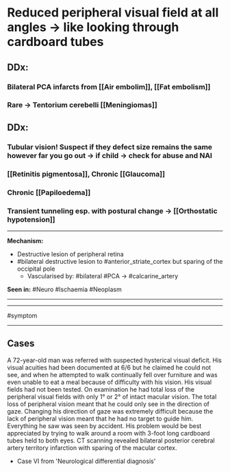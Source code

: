 # Reduced peripheral visual field at all angles -> like looking through cardboard tubes
## DDx:
### Bilateral PCA infarcts from [[Air embolim]], [[Fat embolism]]
### Rare -> Tentorium cerebelli [[Meningiomas]]

## DDx:
### Tubular vision! Suspect if they defect size remains the same however far you go out -> if child -> check for abuse  and NAI 
### [[Retinitis pigmentosa]], Chronic [[Glaucoma]]
### Chronic [[Papiloedema]]
### Transient tunneling esp. with postural change -> [[Orthostatic hypotension]]

---
**Mechanism:** 
- Destructive lesion of peripheral retina
- #bilateral destructive lesion to #anterior_striate_cortex but sparing of the occipital pole 
	- Vascularised by: #bilateral #PCA -> #calcarine_artery 

**Seen in:** #Neuro #Ischaemia #Neoplasm 

---

---
#symptom 

---
## Cases
 

A 72-year-old man was referred with suspected hysterical visual deficit. His visual acuities had been documented at 6/6 but he claimed he could not see, and when he attempted to walk continually fell over furniture and was even unable to eat a meal because of difficulty with his vision. His visual fields had not been tested. On examination he had total loss of the peripheral visual fields with only 1° or 2° of intact macular vision. The total loss of peripheral vision meant that he could only see in the direction of gaze. Changing his direction of gaze was extremely difficult because the lack of peripheral vision meant that he had no target to guide him. Everything he saw was seen by accident. His problem would be best appreciated by trying to walk around a room with 3-foot long cardboard tubes held to both eyes. CT scanning revealed bilateral posterior cerebral artery territory infarction with sparing of the macular cortex.
- Case VI from 'Neurological differential diagnosis'
